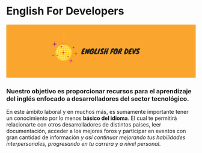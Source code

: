 # English For Developers

![Cover image](assets/img/cover.png)

### Nuestro objetivo es proporcionar recursos para el aprendizaje del inglés enfocado a desarrolladores del sector tecnológico.

En este ámbito laboral y en muchos más, es sumamente importante tener un conocimiento por lo menos **básico del idioma**.  El cual te permitirá relacionarte con otros desarrolladores de distintos países, leer documentación,  acceder  a los mejores foros y participar en eventos con gran cantidad de información _y así continuar mejorando tus habilidades interpersonales, progresando en tu carrera y a nivel personal_.